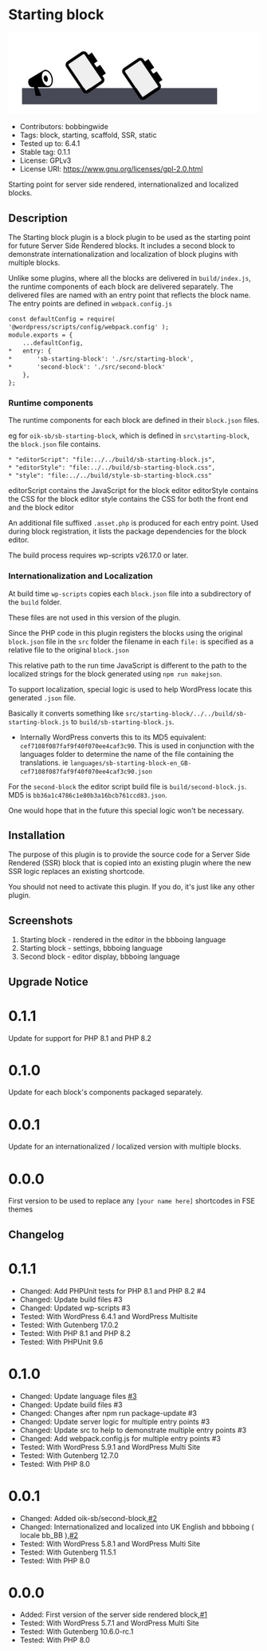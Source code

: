 # Starting block 
![banner](assets/sb-starting-block-banner-772x250.jpg)
* Contributors:      bobbingwide
* Tags:              block, starting, scaffold, SSR, static
* Tested up to:      6.4.1
* Stable tag:        0.1.1
* License:           GPLv3
* License URI:       https://www.gnu.org/licenses/gpl-2.0.html

Starting point for server side rendered, internationalized and localized blocks.

## Description 
The Starting block plugin is a block plugin to be used as the starting point for future Server Side Rendered blocks.
It includes a second block to demonstrate internationalization and localization of block plugins with multiple blocks.

Unlike some plugins, where all the blocks are delivered in `build/index.js`, the runtime components of each block are delivered separately.
The delivered files are named with an entry point that reflects the block name.
The entry points are defined in `webpack.config.js`

```
const defaultConfig = require( '@wordpress/scripts/config/webpack.config' );
module.exports = {
	...defaultConfig,
* 	entry: {
* 		'sb-starting-block': './src/starting-block',
* 		'second-block': './src/second-block'
	},
};
```

### Runtime components 

The runtime components for each block are defined in their `block.json` files.

eg for `oik-sb/sb-starting-block`, which is defined in `src\starting-block`,
the `block.json` file contains.

```
* "editorScript": "file:../../build/sb-starting-block.js",
* "editorStyle": "file:../../build/sb-starting-block.css",
* "style": "file:../../build/style-sb-starting-block.css"
```

editorScript contains the JavaScript for the block editor
editorStyle contains the CSS for the block editor
style contains the CSS for both the front end and the block editor

An additional file suffixed `.asset.php` is produced for each entry point.
Used during block registration, it lists the package dependencies for the block editor.

The build process requires wp-scripts v26.17.0 or later.

### Internationalization and Localization 
At build time `wp-scripts` copies each `block.json` file into a subdirectory of the `build` folder.

These files are not used in this version of the plugin.

Since the PHP code in this plugin registers the blocks using the original `block.json` file in the `src` folder
the filename in each `file:` is specified as a relative file to the original `block.json`

This relative path to the run time JavaScript is different to the path to the localized strings for the block
generated using `npm run makejson`.

To support localization, special logic is used to help WordPress locate this generated `.json` file.

Basically it converts something like `src/starting-block/../../build/sb-starting-block.js` to `build/sb-starting-block.js`.
* Internally WordPress converts this to its MD5 equivalent: `cef7108f087faf9f40f070ee4caf3c90`.
This is used in conjunction with the languages folder to determine the name of the file containing the translations.
ie `languages/sb-starting-block-en_GB-cef7108f087faf9f40f070ee4caf3c90.json`

For the `second-block` the editor script build file is `build/second-block.js`. MD5 is `bb36a1c4786c1e80b3a16bcb761ccd83.json`.

One would hope that in the future this special logic won't be necessary.

## Installation 
The purpose of this plugin is to provide the source code for a Server Side Rendered (SSR) block
that is copied into an existing plugin where the new SSR logic replaces an existing shortcode.

You should not need to activate this plugin. If you do, it's just like any other plugin.

## Screenshots 
1. Starting block - rendered in the editor in the bbboing language
2. Starting block - settings, bbboing language
3. Second block - editor display, bbboing language

## Upgrade Notice 
# 0.1.1 
Update for support for PHP 8.1 and PHP 8.2

# 0.1.0 
Update for each block's components packaged separately.

# 0.0.1 
Update for an internationalized / localized version with multiple blocks.

# 0.0.0 
First version to be used to replace any `[your name here]` shortcodes in FSE themes

## Changelog 
# 0.1.1 
* Changed: Add PHPUnit tests for PHP 8.1 and PHP 8.2 #4
* Changed: Update build files #3
* Changed: Updated wp-scripts #3
* Tested: With WordPress 6.4.1 and WordPress Multisite
* Tested: With Gutenberg 17.0.2
* Tested: With PHP 8.1 and PHP 8.2
* Tested: With PHPUnit 9.6

# 0.1.0 
* Changed: Update language files [#3](https://github.com/bobbingwide/sb-starting-block/issues/3)
* Changed: Update build files #3
* Changed: Changes after npm run package-update #3
* Changed: Update server logic for multiple entry points #3
* Changed: Update src to help to demonstrate multiple entry points #3
* Changed: Add webpack.config.js for multiple entry points #3
* Tested: With WordPress 5.9.1 and WordPress Multi Site
* Tested: With Gutenberg 12.7.0
* Tested: With PHP 8.0

# 0.0.1 
* Changed: Added oik-sb/second-block,[#2](https://github.com/bobbingwide/sb-starting-block/issues/2)
* Changed: Internationalized and localized into UK English and bbboing ( locale bb_BB ),[#2](https://github.com/bobbingwide/sb-starting-block/issues/2)
* Tested: With WordPress 5.8.1 and WordPress Multi Site
* Tested: With Gutenberg 11.5.1
* Tested: With PHP 8.0

# 0.0.0 
* Added: First version of the server side rendered block,[#1](https://github.com/bobbingwide/sb-starting-block/issues/1)
* Tested: With WordPress 5.7.1 and WordPress Multi Site
* Tested: With Gutenberg 10.6.0-rc.1
* Tested: With PHP 8.0
